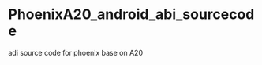 PhoenixA20_android_abi_sourcecode
=================================

adi source code for phoenix base on A20
